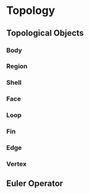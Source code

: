 # Topology

## Topological Objects

### Body

### Region

### Shell

### Face

### Loop

### Fin

### Edge

### Vertex

## Euler Operator
